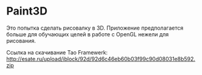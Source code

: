 # Paint3D
Это попытка сделать рисовалку в 3D. Приложение предполагается больше для обучающих целей в работе с OpenGL нежели для рисования. 

Ссылка на скачивание Tao Framewerk: http://esate.ru/upload/iblock/92d/92d6c46eb60b03f99c90d08031e8b592.zip
